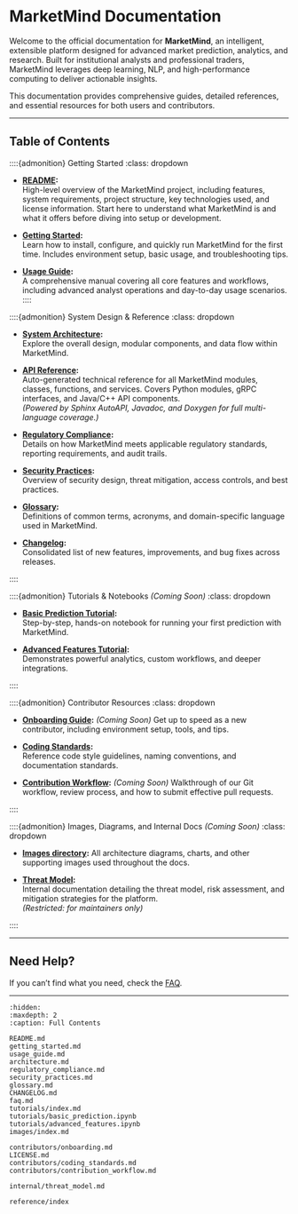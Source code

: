 # MarketMind Documentation

Welcome to the official documentation for **MarketMind**, an intelligent, extensible platform designed for advanced market prediction, analytics, and research. Built for institutional analysts and professional traders, MarketMind leverages deep learning, NLP, and high-performance computing to deliver actionable insights.

This documentation provides comprehensive guides, detailed references, and essential resources for both users and contributors.

---

## Table of Contents

::::{admonition} Getting Started
:class: dropdown


- **[README](README.md):**  
  High-level overview of the MarketMind project, including features, system requirements, project structure, key technologies used, and license information. Start here to understand what MarketMind is and what it offers before diving into setup or development.

- **[Getting Started](getting_started.md):**  
  Learn how to install, configure, and quickly run MarketMind for the first time. Includes environment setup, basic usage, and troubleshooting tips.

- **[Usage Guide](usage_guide.md):**  
  A comprehensive manual covering all core features and workflows, including advanced analyst operations and day-to-day usage scenarios.
::::

::::{admonition} System Design & Reference
:class: dropdown

- **[System Architecture](architecture.md):**  
  Explore the overall design, modular components, and data flow within MarketMind.

- **[API Reference](reference/index.md):**  
  Auto-generated technical reference for all MarketMind modules, classes, functions, and services. Covers Python modules, gRPC interfaces, and Java/C++ API components.  
  *(Powered by Sphinx AutoAPI, Javadoc, and Doxygen for full multi-language coverage.)*

- **[Regulatory Compliance](regulatory_compliance.md):**  
  Details on how MarketMind meets applicable regulatory standards, reporting requirements, and audit trails.

- **[Security Practices](security_practices.md):**  
  Overview of security design, threat mitigation, access controls, and best practices.

- **[Glossary](glossary.md):**  
  Definitions of common terms, acronyms, and domain-specific language used in MarketMind.

- **[Changelog](CHANGELOG.md):**  
  Consolidated list of new features, improvements, and bug fixes across releases.

::::

::::{admonition} Tutorials & Notebooks *(Coming Soon)*
:class: dropdown

- **[Basic Prediction Tutorial](tutorials/basic_prediction.ipynb):**  
  Step-by-step, hands-on notebook for running your first prediction with MarketMind.

- **[Advanced Features Tutorial](tutorials/advanced_features.ipynb):**  
  Demonstrates powerful analytics, custom workflows, and deeper integrations.

::::

::::{admonition} Contributor Resources 
:class: dropdown

- **[Onboarding Guide](contributors/onboarding.md):**  *(Coming Soon)*
  Get up to speed as a new contributor, including environment setup, tools, and tips.

- **[Coding Standards](contributors/coding_standards.md):**  
  Reference code style guidelines, naming conventions, and documentation standards.

- **[Contribution Workflow](contributors/contribution_workflow.md):**  *(Coming Soon)*
  Walkthrough of our Git workflow, review process, and how to submit effective pull requests.

::::

::::{admonition} Images, Diagrams, and Internal Docs *(Coming Soon)*
:class: dropdown

- **[Images directory](images/index.md):**
  All architecture diagrams, charts, and other supporting images used throughout the docs.

- **[Threat Model](internal/threat_model.md):**  
  Internal documentation detailing the threat model, risk assessment, and mitigation strategies for the platform.  
  *(Restricted: for maintainers only)*

::::

---

## Need Help?

If you can’t find what you need, check the [FAQ](faq.md).

---
```{toctree}
:hidden:
:maxdepth: 2
:caption: Full Contents

README.md
getting_started.md
usage_guide.md
architecture.md
regulatory_compliance.md
security_practices.md
glossary.md
CHANGELOG.md
faq.md
tutorials/index.md
tutorials/basic_prediction.ipynb
tutorials/advanced_features.ipynb
images/index.md

contributors/onboarding.md
LICENSE.md
contributors/coding_standards.md
contributors/contribution_workflow.md

internal/threat_model.md

reference/index
